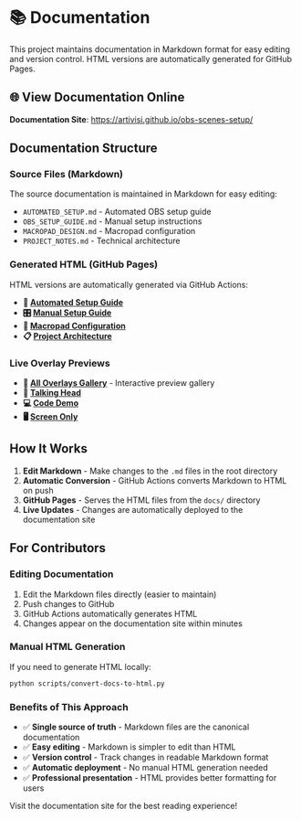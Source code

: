 # 📚 Documentation

This project maintains documentation in Markdown format for easy editing and version control. HTML versions are automatically generated for GitHub Pages.

## 🌐 View Documentation Online

**Documentation Site**: https://artivisi.github.io/obs-scenes-setup/

## Documentation Structure

### Source Files (Markdown)
The source documentation is maintained in Markdown for easy editing:
- `AUTOMATED_SETUP.md` - Automated OBS setup guide
- `OBS_SETUP_GUIDE.md` - Manual setup instructions
- `MACROPAD_DESIGN.md` - Macropad configuration
- `PROJECT_NOTES.md` - Technical architecture

### Generated HTML (GitHub Pages)
HTML versions are automatically generated via GitHub Actions:
- **🤖 [Automated Setup Guide](https://artivisi.github.io/obs-scenes-setup/guides/AUTOMATED_SETUP.html)**
- **🎛️ [Manual Setup Guide](https://artivisi.github.io/obs-scenes-setup/guides/OBS_SETUP_GUIDE.html)**
- **🎹 [Macropad Configuration](https://artivisi.github.io/obs-scenes-setup/guides/MACROPAD_DESIGN.html)**
- **📋 [Project Architecture](https://artivisi.github.io/obs-scenes-setup/guides/PROJECT_NOTES.html)**

### Live Overlay Previews
- **🎨 [All Overlays Gallery](https://artivisi.github.io/obs-scenes-setup/)** - Interactive preview gallery
- **👤 [Talking Head](https://artivisi.github.io/obs-scenes-setup/overlays/talking-head.html?test=true)**
- **💻 [Code Demo](https://artivisi.github.io/obs-scenes-setup/overlays/code-demo.html?test=true)**
- **🖥️ [Screen Only](https://artivisi.github.io/obs-scenes-setup/overlays/screen-only.html?test=true)**

## How It Works

1. **Edit Markdown** - Make changes to the `.md` files in the root directory
2. **Automatic Conversion** - GitHub Actions converts Markdown to HTML on push
3. **GitHub Pages** - Serves the HTML files from the `docs/` directory
4. **Live Updates** - Changes are automatically deployed to the documentation site

## For Contributors

### Editing Documentation
1. Edit the Markdown files directly (easier to maintain)
2. Push changes to GitHub
3. GitHub Actions automatically generates HTML
4. Changes appear on the documentation site within minutes

### Manual HTML Generation
If you need to generate HTML locally:
```bash
python scripts/convert-docs-to-html.py
```

### Benefits of This Approach
- ✅ **Single source of truth** - Markdown files are the canonical documentation
- ✅ **Easy editing** - Markdown is simpler to edit than HTML
- ✅ **Version control** - Track changes in readable Markdown format
- ✅ **Automatic deployment** - No manual HTML generation needed
- ✅ **Professional presentation** - HTML provides better formatting for users

Visit the documentation site for the best reading experience!